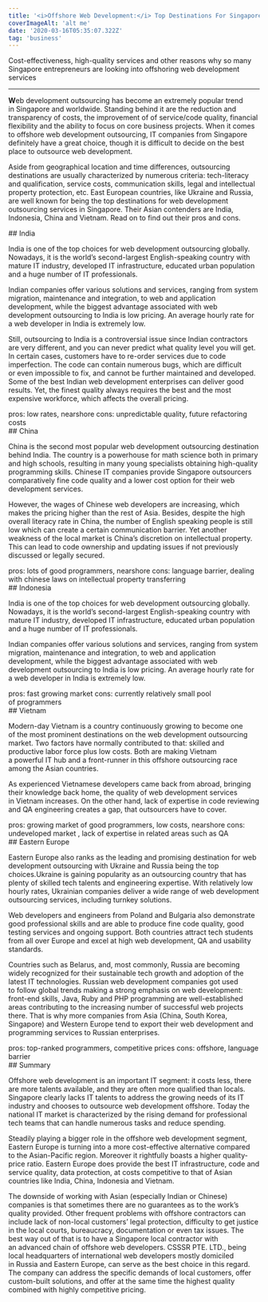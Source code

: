 ```yaml
---
title: '<i>Offshore Web Development:</i> Top Destinations For Singapore'
coverImageAlt: 'alt me'
date: '2020-03-16T05:35:07.322Z'
tag: 'business'
---
```


<Subtitle>
Cost-effectiveness, high-quality services and other reasons why so many Singapore entrepreneurs are looking into offshoring web development services
</Subtitle>

---

**W**eb development outsourcing has become an extremely popular trend in Singapore and worldwide. Standing behind it are the reduction and transparency of costs, the improvement of of service/code quality, financial flexibility and the ability to focus on core business projects. When it comes to offshore web development outsourcing, IT companies from Singapore definitely have a great choice, though it is difficult to decide on the best place to outsource web development.

Aside from geographical location and time differences, outsourcing destinations are usually characterized by numerous criteria: tech-literacy and qualification, service costs, communication skills, legal and intellectual property protection, etc. East European countries, like Ukraine and Russia, are well known for being the top destinations for web development outsourcing services in Singapore. Their Asian contenders are India, Indonesia, China and Vietnam. Read on to find out their pros and cons.

<ParagraphWithImage imageName="india">
## India

<p>India is one of the top choices for web development outsourcing globally. Nowadays, it is the world’s second-largest English-speaking country with mature IT industry, developed IT infrastructure, educated urban population and a huge number of IT professionals.</p>

<p>Indian companies offer various solutions and services, ranging from system migration, maintenance and integration, to web and application development, while the biggest advantage associated with web development outsourcing to India is low pricing. An average hourly rate for a web developer in India is extremely low.</p>

<p>Still, outsourcing to India is a controversial issue since Indian contractors are very different, and you can never predict what quality level you will get. In certain cases, customers have to re-order services due to code imperfection. The code can contain numerous bugs, which are difficult or even impossible to fix, and cannot be further maintained and developed. Some of the best Indian web development enterprises can deliver good results. Yet, the finest quality always requires the best and the most expensive workforce, which affects the overall pricing.</p>
</ParagraphWithImage>

<div class="compare">
<span class="compare-item pros">pros: low rates, nearshore</span>
<span class="compare-item cons">cons: unpredictable quality, future refactoring costs</span>
</div>

<ParagraphWithImage imageName="china">
## China

<p>China is the second most popular web development outsourcing destination behind India. The country is a powerhouse for math science both in primary and high schools, resulting in many young specialists obtaining high-quality programming skills. Chinese IT companies provide Singapore outsourcers comparatively fine code quality and a lower cost option for their web development services.</p>

<p>However, the wages of Chinese web developers are increasing, which makes the pricing higher than the rest of Asia. Besides, despite the high overall literacy rate in China, the number of English speaking people is still low which can create a certain communication barrier. Yet another weakness of the local market is China’s discretion on intellectual property. This can lead to code ownership and updating issues if not previously discussed or legally secured.</p>
</ParagraphWithImage>

<div class="compare">
<span class="compare-item pros">pros: lots of good programmers, nearshore</span>
<span class="compare-item cons">cons: language barrier, dealing with chinese laws on intellectual property transferring</span>
</div>

<ParagraphWithImage imageName="indonesia">
## Indonesia

<p>India is one of the top choices for web development outsourcing globally. Nowadays, it is the world’s second-largest English-speaking country with mature IT industry, developed IT infrastructure, educated urban population and a huge number of IT professionals.</p>

<p>Indian companies offer various solutions and services, ranging from system migration, maintenance and integration, to web and application development, while the biggest advantage associated with web development outsourcing to India is low pricing. An average hourly rate for a web developer in India is extremely low.</p>
</ParagraphWithImage>

<div class="compare">
<span class="compare-item pros">pros: fast growing market</span>
<span class="compare-item cons">cons: currently relatively small pool of programmers</span>
</div>

<ParagraphWithImage imageName="vietnam">
## Vietnam

<p>Modern-day Vietnam is a country continuously growing to become one of the most prominent destinations on the web development outsourcing market. Two factors have normally contributed to that: skilled and productive labor force plus low costs. Both are making Vietnam a powerful IT hub and a front-runner in this offshore outsourcing race among the Asian countries.</p>

<p>As experienced Vietnamese developers came back from abroad, bringing their knowledge back home, the quality of web development services in Vietnam increases. On the other hand, lack of expertise in code reviewing and QA engineering creates a gap, that outsourcers have to cover.</p>
</ParagraphWithImage>

<div class="compare">
<span class="compare-item pros">pros: growing market of good programmers, low costs, nearshore</span>
<span class="compare-item cons">cons: undeveloped market , lack of expertise in related areas such as QA</span>
</div>

<ParagraphWithImage imageName="europe">
## Eastern Europe

<p>Eastern Europe also ranks as the leading and promising destination for web development outsourcing with Ukraine and Russia being the top choices.Ukraine is gaining popularity as an outsourcing country that has plenty of skilled tech talents and engineering expertise. With relatively low hourly rates, Ukrainian companies deliver a wide range of web development outsourcing services, including turnkey solutions.</p>

<p>Web developers and engineers from Poland and Bulgaria also demonstrate good professional skills and are able to produce fine code quality, good testing services and ongoing support. Both countries attract tech students from all over Europe and excel at high web development, QA and usability standards.</p>

<p>Countries such as Belarus, and, most commonly, Russia are becoming widely recognized for their sustainable tech growth and adoption of the latest IT technologies. Russian web development companies got used to follow global trends making a strong emphasis on web development: front-end skills, Java, Ruby and PHP programming are well-established areas contributing to the increasing number of successful web projects there. That is why more companies from Asia (China, South Korea, Singapore) and Western Europe tend to export their web development and programming services to Russian enterprises.</p>
</ParagraphWithImage>

<div class="compare">
<span class="compare-item pros">pros: top-ranked programmers, competitive prices</span>
<span class="compare-item cons">cons: offshore, language barrier</span>
</div>

<ParagraphWithImage imageName="summary">
## Summary

<p>Offshore web development is an important IT segment: it costs less, there are more talents available, and they are often more qualified than locals. Singapore clearly lacks IT talents to address the growing needs of its IT industry and chooses to outsource web development offshore. Today the national IT market is characterized by the rising demand for professional tech teams that can handle numerous tasks and reduce spending.</p>

<p>Steadily playing a bigger role in the offshore web development segment, Eastern Europe is turning into a more cost-effective alternative compared to the Asian-Pacific region. Moreover it rightfully boasts a higher quality-price ratio. Eastern Europe does provide the best IT infrastructure, code and service quality, data protection, at costs competitive to that of Asian countries like India, China, Indonesia and Vietnam.</p>

<p>The downside of working with Asian (especially Indian or Chinese) companies is that sometimes there are no guarantees as to the work’s quality provided. Other frequent problems with offshore contractors can include lack of non-local customers’ legal protection, difficulty to get justice in the local courts, bureaucracy, documentation or even tax issues. The best way out of that is to have a Singapore local contractor with an advanced chain of offshore web developers. CSSSR PTE. LTD., being local headquarters of international web developers mostly domiciled in Russia and Eastern Europe, can serve as the best choice in this regard. The company can address the specific demands of local customers, offer custom-built solutions, and offer at the same time the highest quality combined with highly competitive pricing.</p>
</ParagraphWithImage>
